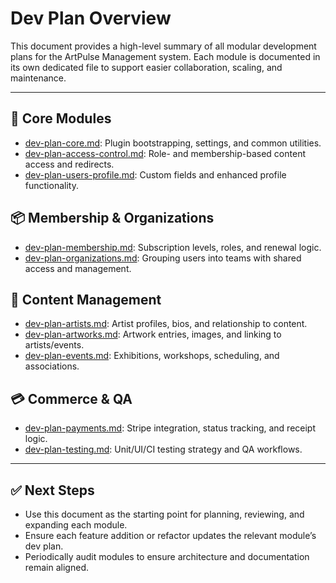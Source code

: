 # Dev Plan Overview

This document provides a high-level summary of all modular development plans for the ArtPulse Management system. Each module is documented in its own dedicated file to support easier collaboration, scaling, and maintenance.

---

## 📁 Core Modules

- [dev-plan-core.md](./dev-plan-core.md): Plugin bootstrapping, settings, and common utilities.
- [dev-plan-access-control.md](./dev-plan-access-control.md): Role- and membership-based content access and redirects.
- [dev-plan-users-profile.md](./dev-plan-users-profile.md): Custom fields and enhanced profile functionality.

## 📦 Membership & Organizations

- [dev-plan-membership.md](./dev-plan-membership.md): Subscription levels, roles, and renewal logic.
- [dev-plan-organizations.md](./dev-plan-organizations.md): Grouping users into teams with shared access and management.

## 🎨 Content Management

- [dev-plan-artists.md](./dev-plan-artists.md): Artist profiles, bios, and relationship to content.
- [dev-plan-artworks.md](./dev-plan-artworks.md): Artwork entries, images, and linking to artists/events.
- [dev-plan-events.md](./dev-plan-events.md): Exhibitions, workshops, scheduling, and associations.

## 💳 Commerce & QA

- [dev-plan-payments.md](./dev-plan-payments.md): Stripe integration, status tracking, and receipt logic.
- [dev-plan-testing.md](./dev-plan-testing.md): Unit/UI/CI testing strategy and QA workflows.

---

## ✅ Next Steps

- Use this document as the starting point for planning, reviewing, and expanding each module.
- Ensure each feature addition or refactor updates the relevant module’s dev plan.
- Periodically audit modules to ensure architecture and documentation remain aligned.
